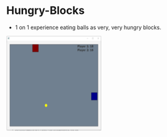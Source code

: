 # Hungry-Blocks

* 1 on 1 experience eating balls as very, very hungry blocks. 


<img src="https://github.com/Timmy1103/Hungry-Blocks/blob/main/Screenshot%202021-05-10%20160008.png" width="250" height="250">
